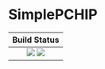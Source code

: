 # SimplePCHIP

| **Build Status**                                              |
|:-------------------------------------------------------------:|
| [![][travis-img]][travis-url] [![][codecov-img]][codecov-url] |



[travis-img]: https://travis-ci.org/SimplePCHIP/SimplePCHIP.svg?branch=master
[travis-url]: https://travis-ci.org/SimplePCHIP/SimplePCHIP


[codecov-img]: https://codecov.io/gh/SimplePCHIP/SimplePCHIP/branch/master/graph/badge.svg
[codecov-url]: https://codecov.io/gh/SimplePCHIP/SimplePCHIP
